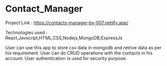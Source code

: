 # Contact_Manager

Project Link : https://contacts-manager-by-007.netlify.app/

Technologies used : React,Javscript,HTML,CSS,Nodejs,MongoDB,ExpressJs

User can use this app to store csv data in mongodb and retrive data as per his requirement.
User can do CRUD operations with the contacts in his account.
User authentication is used for security purpose.
